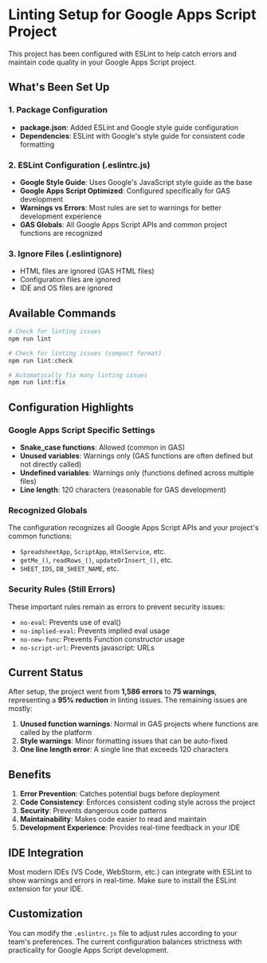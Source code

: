 # Linting Setup for Google Apps Script Project

This project has been configured with ESLint to help catch errors and maintain code quality in your Google Apps Script project.

## What's Been Set Up

### 1. Package Configuration

- **package.json**: Added ESLint and Google style guide configuration
- **Dependencies**: ESLint with Google's style guide for consistent code formatting

### 2. ESLint Configuration (.eslintrc.js)

- **Google Style Guide**: Uses Google's JavaScript style guide as the base
- **Google Apps Script Optimized**: Configured specifically for GAS development
- **Warnings vs Errors**: Most rules are set to warnings for better development experience
- **GAS Globals**: All Google Apps Script APIs and common project functions are recognized

### 3. Ignore Files (.eslintignore)

- HTML files are ignored (GAS HTML files)
- Configuration files are ignored
- IDE and OS files are ignored

## Available Commands

```bash
# Check for linting issues
npm run lint

# Check for linting issues (compact format)
npm run lint:check

# Automatically fix many linting issues
npm run lint:fix
```

## Configuration Highlights

### Google Apps Script Specific Settings

- **Snake_case functions**: Allowed (common in GAS)
- **Unused variables**: Warnings only (GAS functions are often defined but not directly called)
- **Undefined variables**: Warnings only (functions defined across multiple files)
- **Line length**: 120 characters (reasonable for GAS development)

### Recognized Globals

The configuration recognizes all Google Apps Script APIs and your project's common functions:

- `SpreadsheetApp`, `ScriptApp`, `HtmlService`, etc.
- `getMe_()`, `readRows_()`, `updateOrInsert_()`, etc.
- `SHEET_IDS`, `DB_SHEET_NAME`, etc.

### Security Rules (Still Errors)

These important rules remain as errors to prevent security issues:

- `no-eval`: Prevents use of eval()
- `no-implied-eval`: Prevents implied eval usage
- `no-new-func`: Prevents Function constructor usage
- `no-script-url`: Prevents javascript: URLs

## Current Status

After setup, the project went from **1,586 errors** to **75 warnings**, representing a **95% reduction** in linting issues. The remaining issues are mostly:

1. **Unused function warnings**: Normal in GAS projects where functions are called by the platform
2. **Style warnings**: Minor formatting issues that can be auto-fixed
3. **One line length error**: A single line that exceeds 120 characters

## Benefits

1. **Error Prevention**: Catches potential bugs before deployment
2. **Code Consistency**: Enforces consistent coding style across the project
3. **Security**: Prevents dangerous code patterns
4. **Maintainability**: Makes code easier to read and maintain
5. **Development Experience**: Provides real-time feedback in your IDE

## IDE Integration

Most modern IDEs (VS Code, WebStorm, etc.) can integrate with ESLint to show warnings and errors in real-time. Make sure to install the ESLint extension for your IDE.

## Customization

You can modify the `.eslintrc.js` file to adjust rules according to your team's preferences. The current configuration balances strictness with practicality for Google Apps Script development.
